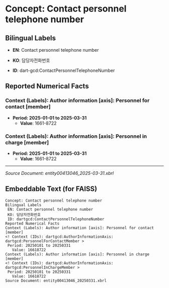 # Concept: Contact personnel telephone number

## Bilingual Labels
- **EN**: Contact personnel telephone number
- **KO**: 담당자전화번호

- **ID**: dart-gcd:ContactPersonnelTelephoneNumber

## Reported Numerical Facts

### **Context (Labels): Author information [axis]: Personnel for contact [member]**
<!-- Context (IDs): dart-gcd:AuthorInformationAxis: dart-gcd:PersonnelForContactMember -->
- **Period: 2025-01-01 to 2025-03-31**
  - **Value**: 1661-8722

### **Context (Labels): Author information [axis]: Personnel in charge [member]**
<!-- Context (IDs): dart-gcd:AuthorInformationAxis: dart-gcd:PersonnelInChargeMember -->
- **Period: 2025-01-01 to 2025-03-31**
  - **Value**: 1661-8722

---
*Source Document: entity00413046_2025-03-31.xbrl*
## Embeddable Text (for FAISS)
```text
Concept: Contact personnel telephone number
Bilingual Labels
 EN: Contact personnel telephone number
 KO: 담당자전화번호
 ID: dartgcd:ContactPersonnelTelephoneNumber
Reported Numerical Facts
Context (Labels): Author information [axis]: Personnel for contact [member]
<! Context (IDs): dartgcd:AuthorInformationAxis: dartgcd:PersonnelForContactMember >
 Period: 20250101 to 20250331
   Value: 16618722
Context (Labels): Author information [axis]: Personnel in charge [member]
<! Context (IDs): dartgcd:AuthorInformationAxis: dartgcd:PersonnelInChargeMember >
 Period: 20250101 to 20250331
   Value: 16618722
Source Document: entity00413046_20250331.xbrl
```